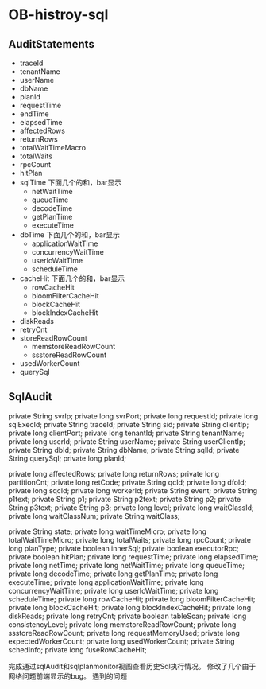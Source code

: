 # OB-histroy-sql

## AuditStatements

- traceId
- tenantName
- userName
- dbName
- planId
- requestTime
- endTime
- elapsedTime
- affectedRows
- returnRows
- totalWaitTimeMacro
- totalWaits
- rpcCount
- hitPlan
- sqlTime 下面几个的和，bar显示
  - netWaitTime
  - queueTime
  - decodeTime
  - getPlanTime
  - executeTime
- dbTime 下面几个的和，bar显示
  - applicationWaitTime
  - concurrencyWaitTime
  - userIoWaitTime
  - scheduleTime
- cacheHit 下面几个的和，bar显示
  - rowCacheHit
  - bloomFilterCacheHit
  - blockCacheHit
  - blockIndexCacheHit
- diskReads
- retryCnt
- storeReadRowCount
  - memstoreReadRowCount
  - ssstoreReadRowCount
- usedWorkerCount
- querySql

## SqlAudit

private String svrIp;
private long svrPort;
private long requestId;
private long sqlExecId;
private String traceId;
private String  sid;
private String clientIp;
private long clientPort;
private long tenantId;
private String tenantName;
private long userId;
private String userName;
private String userClientIp;
private String dbId;
private String dbName;
private String sqlId;
private String querySql;
private long planId;

private long affectedRows;
private long returnRows;
private long partitionCnt;
private long retCode;
private String qcId;
private long dfoId;
private long sqcId;
private long workerId;
private String event;
private String p1text;
private String p1;
private String p2text;
private String p2;
private String p3text;
private String p3;
private long level;
private long waitClassId;
private long waitClassNum;
private String waitClass;

private String state;
private long waitTimeMicro;
private long totalWaitTimeMicro;
private long totalWaits;
private long rpcCount;
private long planType;
private boolean innerSql;
private boolean executorRpc;
private boolean hitPlan;
private long requestTime;
private long elapsedTime;
private long netTime;
private long netWaitTime;
private long queueTime;
private long decodeTime;
private long getPlanTime;
private long executeTime;
private long applicationWaitTime;
private long concurrencyWaitTime;
private long userIoWaitTime;
private long scheduleTime;
private long rowCacheHit;
private long bloomFilterCacheHit;
private long blockCacheHit;
private long blockIndexCacheHit;
private long diskReads;
private long retryCnt;
private boolean tableScan;
private long consistencyLevel;
private long memstoreReadRowCount;
private long ssstoreReadRowCount;
private long requestMemoryUsed;
private long expectedWorkerCount;
private long usedWorkerCount;
private String schedInfo;
private long fuseRowCacheHit;

完成通过sqlAudit和sqlplanmonitor视图查看历史Sql执行情况。
修改了几个由于网络问题前端显示的bug。
遇到的问题